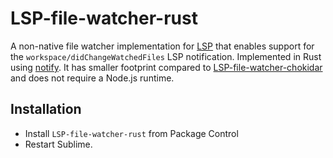 # LSP-file-watcher-rust

A non-native file watcher implementation for [LSP](https://packagecontrol.io/packages/LSP) that enables support for the `workspace/didChangeWatchedFiles` LSP notification. Implemented in Rust using [notify](https://github.com/notify-rs/notify). It has smaller footprint compared to [LSP-file-watcher-chokidar](https://github.com/sublimelsp/LSP-file-watcher-chokidar) and does not require a Node.js runtime.

## Installation

* Install `LSP-file-watcher-rust` from Package Control
* Restart Sublime.
